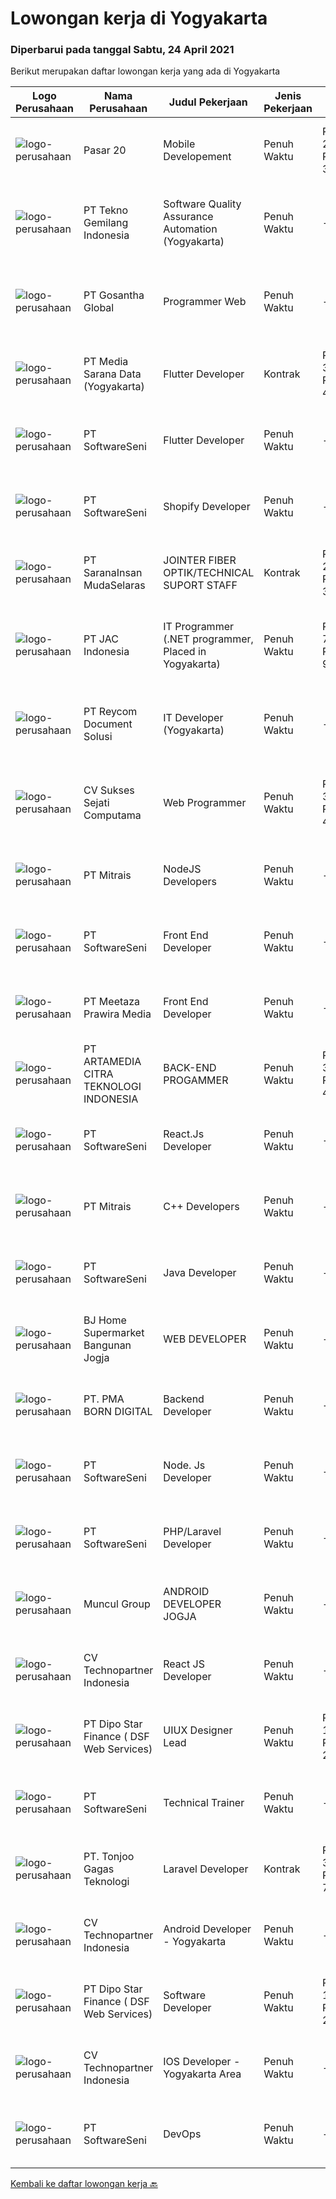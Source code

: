 
  # Lowongan kerja di Yogyakarta

  ### Diperbarui pada tanggal Sabtu, 24 April 2021

  Berikut merupakan daftar lowongan kerja yang ada di Yogyakarta

  |Logo Perusahaan | Nama Perusahaan | Judul Pekerjaan | Jenis Pekerjaan | Gaji Pekerjaan | Lokasi | Deskripsi | Tanggal diunggah | Pranala |
  | -------------- | --------------- | --------------- | --------- | --------- | -------------- | ------- | ----------- | ----------- |
  |![logo-perusahaan](https://us.123rf.com/450wm/pavelstasevich/pavelstasevich1811/pavelstasevich181101027/112815900-stock-vector-no-image-available-icon-flat-vector.jpg?ver=6)|Pasar 20|Mobile Developement|Penuh Waktu|Rp. 2.500.000-Rp. 3.500.000|Sleman|Kualifikasi: Memiliki pengalaman dan pengembangan aplikasi mobile react native Memiliki skill komunikasi yang baik Dapat bekerja dengan tim Memiliki...|Jumat, 23 April 2021|https://www.jobstreet.co.id/id/job/mobile-developement-3515964?token=0~1bbf30e0-0f41-4ba5-8bd0-762a606571f7&sectionRank=1&jobId=jobstreet-id-job-3515964|
|![logo-perusahaan](https://image-service-cdn.seek.com.au/d9a5cf4e8f1f169e793685aadd3c305747f813dd/ee4dce1061f3f616224767ad58cb2fc751b8d2dc)|PT Tekno Gemilang Indonesia|Software Quality Assurance Automation (Yogyakarta)|Penuh Waktu|---|Yogyakarta|Job Description : Develop test plans to support the automation testing efforts. Keep abreast of the latest developments in software automation...|Jumat, 23 April 2021|https://www.jobstreet.co.id/id/job/software-quality-assurance-automation-yogyakarta-3506751?token=0~1bbf30e0-0f41-4ba5-8bd0-762a606571f7&sectionRank=2&jobId=jobstreet-id-job-3506751|
|![logo-perusahaan](https://image-service-cdn.seek.com.au/8d7d198921dfdb726de134c1485b6cf59323ccf9/ee4dce1061f3f616224767ad58cb2fc751b8d2dc)|PT Gosantha Global|Programmer Web|Penuh Waktu|---|Yogyakarta|Requirements: S1/D3 bidang informatika Menguasai pemrograman html, css, javascript Menguasai pemrograman server, semisal PHP atau JAVA Menguasai...|Jumat, 23 April 2021|https://www.jobstreet.co.id/id/job/programmer-web-3506438?token=0~1bbf30e0-0f41-4ba5-8bd0-762a606571f7&sectionRank=3&jobId=jobstreet-id-job-3506438|
|![logo-perusahaan](https://image-service-cdn.seek.com.au/67a9de20175ec2b8d866ad9eb842f108e9135c3f/ee4dce1061f3f616224767ad58cb2fc751b8d2dc)|PT Media Sarana Data (Yogyakarta)|Flutter Developer|Kontrak|Rp. 3.000.000-Rp. 4.000.000|Yogyakarta|Kualifikasi :1. Usia maksimal 30 tahun2. Pendidikan minimal D33. Mampu bekerja tim / individu, problem solving4. Dapat berkomunikasi dengan baik.5....|Jumat, 23 April 2021|https://www.jobstreet.co.id/id/job/flutter-developer-3506374?token=0~1bbf30e0-0f41-4ba5-8bd0-762a606571f7&sectionRank=4&jobId=jobstreet-id-job-3506374|
|![logo-perusahaan](https://image-service-cdn.seek.com.au/c05a3e3e627c08dd9cbb310c1a48f4a5a42787b6/ee4dce1061f3f616224767ad58cb2fc751b8d2dc)|PT SoftwareSeni|Flutter Developer|Penuh Waktu|---|Yogyakarta|SoftwareSeni is a Software Development Company based in Yogyakarta &amp; Australia. We love solving tough problems – from user experience to design...|Jumat, 23 April 2021|https://www.jobstreet.co.id/id/job/flutter-developer-3502129?token=0~1bbf30e0-0f41-4ba5-8bd0-762a606571f7&sectionRank=5&jobId=jobstreet-id-job-3502129|
|![logo-perusahaan](https://image-service-cdn.seek.com.au/c05a3e3e627c08dd9cbb310c1a48f4a5a42787b6/ee4dce1061f3f616224767ad58cb2fc751b8d2dc)|PT SoftwareSeni|Shopify Developer|Penuh Waktu|---|Yogyakarta|SoftwareSeni is a Software Development Company based in Yogyakarta &amp; Australia. We love solving tough problems – from user experience to design...|Jumat, 23 April 2021|https://www.jobstreet.co.id/id/job/shopify-developer-3502121?token=0~1bbf30e0-0f41-4ba5-8bd0-762a606571f7&sectionRank=6&jobId=jobstreet-id-job-3502121|
|![logo-perusahaan](https://image-service-cdn.seek.com.au/caf5978cda291b76ef644242beef02f6b3347409/ee4dce1061f3f616224767ad58cb2fc751b8d2dc)|PT SaranaInsan MudaSelaras|JOINTER FIBER OPTIK/TECHNICAL SUPORT STAFF|Kontrak|Rp. 2.100.000-Rp. 3.500.000|Yogyakarta|Persayaratan: Minimal SMK Jurusan TKJ Pengalaman minimal 1 tahun di Konstruksi Jaringan Fiber Optik sebagai Jointer / Helper Jointer Memahami...|Kamis, 22 April 2021|https://www.jobstreet.co.id/id/job/jointer-fiber-optik-technical-suport-staff-3505612?token=0~1bbf30e0-0f41-4ba5-8bd0-762a606571f7&sectionRank=7&jobId=jobstreet-id-job-3505612|
|![logo-perusahaan](https://image-service-cdn.seek.com.au/22665b5f39af1c6b30aae8df629dde720798d1d6/ee4dce1061f3f616224767ad58cb2fc751b8d2dc)|PT JAC Indonesia|IT Programmer (.NET programmer, Placed in Yogyakarta)|Penuh Waktu|Rp. 7.000.000-Rp. 9.000.000|Yogyakarta|Our client is one of IT Consulting company, looking to hire IT Programmer (.Net Programmer) to be based in Yogyakarta. Requirements: Candidate must...|Kamis, 22 April 2021|https://www.jobstreet.co.id/id/job/it-programmer-net-programmer-placed-in-yogyakarta-3514088?token=0~1bbf30e0-0f41-4ba5-8bd0-762a606571f7&sectionRank=8&jobId=jobstreet-id-job-3514088|
|![logo-perusahaan](https://image-service-cdn.seek.com.au/ecf6d71f6299b6febdc8e2a576a705f0519ee0ee/ee4dce1061f3f616224767ad58cb2fc751b8d2dc)|PT Reycom Document Solusi|IT Developer (Yogyakarta)|Penuh Waktu|---|Yogyakarta|Qualfication Candidate must possess at least Bachelor's Degree in Engineering (Computer/Telecommunication), Computer Science/Information Technology or...|Jumat, 23 April 2021|https://www.jobstreet.co.id/id/job/it-developer-yogyakarta-3501695?token=0~1bbf30e0-0f41-4ba5-8bd0-762a606571f7&sectionRank=9&jobId=jobstreet-id-job-3501695|
|![logo-perusahaan](https://image-service-cdn.seek.com.au/7ea73d849d28a37611839fac699ea90b3551a77d/ee4dce1061f3f616224767ad58cb2fc751b8d2dc)|CV Sukses Sejati Computama|Web Programmer|Penuh Waktu|Rp. 3.000.000-Rp. 4.000.000|Yogyakarta|Tugas / Tanggung Jawab : Maintain dan kontrol all website perusahaan. Bertanggungjawab atas semua pekerjaan yang berkaitan dengan Web Programmer /...|Rabu, 21 April 2021|https://www.jobstreet.co.id/id/job/web-programmer-3499843?token=0~1bbf30e0-0f41-4ba5-8bd0-762a606571f7&sectionRank=10&jobId=jobstreet-id-job-3499843|
|![logo-perusahaan](https://image-service-cdn.seek.com.au/873c75fc9ed6df00967320d343e4e2a794129d8b/ee4dce1061f3f616224767ad58cb2fc751b8d2dc)|PT Mitrais|NodeJS Developers|Penuh Waktu|---|Yogyakarta|Build your Career with Mitrais! We're urgently looking for experienced NodeJS Developers to be part of our team for an immediate start.Our client is a...|Rabu, 21 April 2021|https://www.jobstreet.co.id/id/job/nodejs-developers-3504003?token=0~1bbf30e0-0f41-4ba5-8bd0-762a606571f7&sectionRank=11&jobId=jobstreet-id-job-3504003|
|![logo-perusahaan](https://image-service-cdn.seek.com.au/c05a3e3e627c08dd9cbb310c1a48f4a5a42787b6/ee4dce1061f3f616224767ad58cb2fc751b8d2dc)|PT SoftwareSeni|Front End Developer|Penuh Waktu|---|Yogyakarta|SoftwareSeni is a Software Development Company based in Yogyakarta &amp; Australia. We love solving tough problems – from user experience to design...|Kamis, 22 April 2021|https://www.jobstreet.co.id/id/job/front-end-developer-3500756?token=0~1bbf30e0-0f41-4ba5-8bd0-762a606571f7&sectionRank=12&jobId=jobstreet-id-job-3500756|
|![logo-perusahaan](https://image-service-cdn.seek.com.au/a00e4d3200433ea9bbacf52716f4178040a76e9a/ee4dce1061f3f616224767ad58cb2fc751b8d2dc)|PT Meetaza Prawira Media|Front End Developer|Penuh Waktu|---|Sleman|-	Develop new or optimize existing feature of our Web Application-	Build a functioning and smooth front-end web application that interacts with...|Rabu, 21 April 2021|https://www.jobstreet.co.id/id/job/front-end-developer-3503790?token=0~1bbf30e0-0f41-4ba5-8bd0-762a606571f7&sectionRank=13&jobId=jobstreet-id-job-3503790|
|![logo-perusahaan](https://image-service-cdn.seek.com.au/654e2bd0f386c1f71043d60ae1d3529f79e88457/ee4dce1061f3f616224767ad58cb2fc751b8d2dc)|PT ARTAMEDIA CITRA TEKNOLOGI INDONESIA|BACK-END PROGAMMER|Penuh Waktu|Rp. 3.000.000-Rp. 4.200.000|Sleman|Deskripsi Pekerjaan Setidaknya memiliki 1 tahun pengalaman dalam bidang yang sesuai untuk posisi ini. Menguasai PHP dan MySQL Menguasai Golang, Node...|Selasa, 20 April 2021|https://www.jobstreet.co.id/id/job/back-end-progammer-3498581?token=0~1bbf30e0-0f41-4ba5-8bd0-762a606571f7&sectionRank=14&jobId=jobstreet-id-job-3498581|
|![logo-perusahaan](https://image-service-cdn.seek.com.au/c05a3e3e627c08dd9cbb310c1a48f4a5a42787b6/ee4dce1061f3f616224767ad58cb2fc751b8d2dc)|PT SoftwareSeni|React.Js Developer|Penuh Waktu|---|Yogyakarta|SoftwareSeni is a Software Development Company based in Yogyakarta &amp; Australia. We love solving tough problems – from user experience to design...|Kamis, 22 April 2021|https://www.jobstreet.co.id/id/job/react-js-developer-3500763?token=0~1bbf30e0-0f41-4ba5-8bd0-762a606571f7&sectionRank=15&jobId=jobstreet-id-job-3500763|
|![logo-perusahaan](https://image-service-cdn.seek.com.au/873c75fc9ed6df00967320d343e4e2a794129d8b/ee4dce1061f3f616224767ad58cb2fc751b8d2dc)|PT Mitrais|C++ Developers|Penuh Waktu|---|Yogyakarta|Build your Career with Mitrais! We know that many C++ developers are stuck in jobs where they are supporting and enhancing legacy systems.  Are you...|Selasa, 20 April 2021|https://www.jobstreet.co.id/id/job/c-developers-3497430?token=0~1bbf30e0-0f41-4ba5-8bd0-762a606571f7&sectionRank=16&jobId=jobstreet-id-job-3497430|
|![logo-perusahaan](https://image-service-cdn.seek.com.au/c05a3e3e627c08dd9cbb310c1a48f4a5a42787b6/ee4dce1061f3f616224767ad58cb2fc751b8d2dc)|PT SoftwareSeni|Java Developer|Penuh Waktu|---|Yogyakarta|SoftwareSeni is a Software Development Company based in Yogyakarta &amp; Australia. We love solving tough problems – from user experience to design...|Kamis, 22 April 2021|https://www.jobstreet.co.id/id/job/java-developer-3500778?token=0~1bbf30e0-0f41-4ba5-8bd0-762a606571f7&sectionRank=17&jobId=jobstreet-id-job-3500778|
|![logo-perusahaan](https://image-service-cdn.seek.com.au/0a953a1eccdfc7af3671fe2de6ed511d0c99b98f/ee4dce1061f3f616224767ad58cb2fc751b8d2dc)|BJ Home Supermarket Bangunan Jogja|WEB DEVELOPER|Penuh Waktu|---|Bantul|Anda menyukai bidang teknologi? Jago dibidang Web Developer ? Memiliki Pengalaman dalam merancang dan membangun web ? Jadilah Web Developer di...|Rabu, 21 April 2021|https://www.jobstreet.co.id/id/job/web-developer-3504795?token=0~1bbf30e0-0f41-4ba5-8bd0-762a606571f7&sectionRank=18&jobId=jobstreet-id-job-3504795|
|![logo-perusahaan](https://image-service-cdn.seek.com.au/b54ee54bedc3f2c143e64baf589d10fa6bdcc4bc/ee4dce1061f3f616224767ad58cb2fc751b8d2dc)|PT. PMA BORN DIGITAL|Backend Developer|Penuh Waktu|---|Yogyakarta|What started with outsourcing only web development has now grown into a complete package of services. In addition to web development, we do graphic...|Rabu, 21 April 2021|https://www.jobstreet.co.id/id/job/backend-developer-3512870?token=0~1bbf30e0-0f41-4ba5-8bd0-762a606571f7&sectionRank=19&jobId=jobstreet-id-job-3512870|
|![logo-perusahaan](https://image-service-cdn.seek.com.au/c05a3e3e627c08dd9cbb310c1a48f4a5a42787b6/ee4dce1061f3f616224767ad58cb2fc751b8d2dc)|PT SoftwareSeni|Node. Js Developer|Penuh Waktu|---|Yogyakarta|SoftwareSeni is a Software Development Company based in Yogyakarta &amp; Australia. We love solving tough problems – from user experience to design...|Rabu, 21 April 2021|https://www.jobstreet.co.id/id/job/node-js-developer-3499172?token=0~1bbf30e0-0f41-4ba5-8bd0-762a606571f7&sectionRank=20&jobId=jobstreet-id-job-3499172|
|![logo-perusahaan](https://image-service-cdn.seek.com.au/c05a3e3e627c08dd9cbb310c1a48f4a5a42787b6/ee4dce1061f3f616224767ad58cb2fc751b8d2dc)|PT SoftwareSeni|PHP/Laravel Developer|Penuh Waktu|---|Yogyakarta|SoftwareSeni is a Software Development Company based in Yogyakarta &amp; Australia. We love solving tough problems – from user experience to design...|Kamis, 22 April 2021|https://www.jobstreet.co.id/id/job/php-laravel-developer-3500774?token=0~1bbf30e0-0f41-4ba5-8bd0-762a606571f7&sectionRank=21&jobId=jobstreet-id-job-3500774|
|![logo-perusahaan](https://image-service-cdn.seek.com.au/fa5c408f1f53a95fbfef690237804ea725c51d7a/ee4dce1061f3f616224767ad58cb2fc751b8d2dc)|Muncul Group|ANDROID DEVELOPER JOGJA|Penuh Waktu|---|Yogyakarta|Maximum age 35 years old Candidate must possess at least Bachelor's Degree in Computer Science/Information Technology or equivalent. At least...|Kamis, 22 April 2021|https://www.jobstreet.co.id/id/job/android-developer-jogja-3514077?token=0~1bbf30e0-0f41-4ba5-8bd0-762a606571f7&sectionRank=22&jobId=jobstreet-id-job-3514077|
|![logo-perusahaan](https://image-service-cdn.seek.com.au/22d167db2d5e052a91919cdb80e07ebc9067dc67/ee4dce1061f3f616224767ad58cb2fc751b8d2dc)|CV Technopartner Indonesia|React JS Developer|Penuh Waktu|---|Yogyakarta|Job Description &amp; Requirements :  Experience in using React JS, Javascript, CSS Create reusable, efficient, and performable codes Collaborate with...|Jumat, 23 April 2021|https://www.jobstreet.co.id/id/job/react-js-developer-3514869?token=0~1bbf30e0-0f41-4ba5-8bd0-762a606571f7&sectionRank=23&jobId=jobstreet-id-job-3514869|
|![logo-perusahaan](https://us.123rf.com/450wm/pavelstasevich/pavelstasevich1811/pavelstasevich181101027/112815900-stock-vector-no-image-available-icon-flat-vector.jpg?ver=6)|PT Dipo Star Finance ( DSF Web Services)|UIUX Designer Lead|Penuh Waktu|Rp. 10.000.000-Rp. 20.000.000|Yogyakarta|1. Take the initiative of UI/UX including support team member2. Lead a continuous improvment for better usability and user experience of product3....|Rabu, 21 April 2021|https://www.jobstreet.co.id/id/job/uiux-designer-lead-3504198?token=0~1bbf30e0-0f41-4ba5-8bd0-762a606571f7&sectionRank=24&jobId=jobstreet-id-job-3504198|
|![logo-perusahaan](https://image-service-cdn.seek.com.au/c05a3e3e627c08dd9cbb310c1a48f4a5a42787b6/ee4dce1061f3f616224767ad58cb2fc751b8d2dc)|PT SoftwareSeni|Technical Trainer|Penuh Waktu|---|Yogyakarta|SoftwareSeni is a Software Development Company based in Yogyakarta &amp; Australia. We love solving tough problems – from user experience to design...|Selasa, 20 April 2021|https://www.jobstreet.co.id/id/job/technical-trainer-3512588?token=0~1bbf30e0-0f41-4ba5-8bd0-762a606571f7&sectionRank=25&jobId=jobstreet-id-job-3512588|
|![logo-perusahaan](https://image-service-cdn.seek.com.au/c6ad1d27857e502dc732d11d8b7c45c77d785252/ee4dce1061f3f616224767ad58cb2fc751b8d2dc)|PT. Tonjoo Gagas Teknologi|Laravel Developer|Kontrak|Rp. 3.500.000-Rp. 7.000.000|Sleman|✔ Requirement: Menguasai secara tuntas: PHP, HTML, CSS, JS, &amp; CSS Bootstrap.  Menguasai framework: Laravel, CI, &amp; YII Mengusai Jquery, menjadi...|Rabu, 21 April 2021|https://www.jobstreet.co.id/id/job/laravel-developer-3504767?token=0~1bbf30e0-0f41-4ba5-8bd0-762a606571f7&sectionRank=26&jobId=jobstreet-id-job-3504767|
|![logo-perusahaan](https://image-service-cdn.seek.com.au/22d167db2d5e052a91919cdb80e07ebc9067dc67/ee4dce1061f3f616224767ad58cb2fc751b8d2dc)|CV Technopartner Indonesia|Android Developer - Yogyakarta|Penuh Waktu|---|Yogyakarta|Job Description &amp; Requirements :  Build native Android application (Android Studio, Java / Kotlin) Create reusable, efficient, and performable...|Jumat, 23 April 2021|https://www.jobstreet.co.id/id/job/android-developer-yogyakarta-3514885?token=0~1bbf30e0-0f41-4ba5-8bd0-762a606571f7&sectionRank=27&jobId=jobstreet-id-job-3514885|
|![logo-perusahaan](https://us.123rf.com/450wm/pavelstasevich/pavelstasevich1811/pavelstasevich181101027/112815900-stock-vector-no-image-available-icon-flat-vector.jpg?ver=6)|PT Dipo Star Finance ( DSF Web Services)|Software Developer|Penuh Waktu|Rp. 10.000.000-Rp. 20.000.000|Yogyakarta|Job Description Collaborate with cross-functional teams (Sales, Marketing, Hardware, Product, Mobile, DevOps, UX, Data Science, Data Engineering, QA,...|Rabu, 21 April 2021|https://www.jobstreet.co.id/id/job/software-developer-3504197?token=0~1bbf30e0-0f41-4ba5-8bd0-762a606571f7&sectionRank=28&jobId=jobstreet-id-job-3504197|
|![logo-perusahaan](https://image-service-cdn.seek.com.au/22d167db2d5e052a91919cdb80e07ebc9067dc67/ee4dce1061f3f616224767ad58cb2fc751b8d2dc)|CV Technopartner Indonesia|IOS Developer - Yogyakarta Area|Penuh Waktu|---|Yogyakarta|Job Description &amp; Requirements : Build native iOS application (XCode, Swift) Create reusable, efficient, and performable codes Collaborate with UI...|Jumat, 23 April 2021|https://www.jobstreet.co.id/id/job/ios-developer-yogyakarta-area-3514883?token=0~1bbf30e0-0f41-4ba5-8bd0-762a606571f7&sectionRank=29&jobId=jobstreet-id-job-3514883|
|![logo-perusahaan](https://image-service-cdn.seek.com.au/c05a3e3e627c08dd9cbb310c1a48f4a5a42787b6/ee4dce1061f3f616224767ad58cb2fc751b8d2dc)|PT SoftwareSeni|DevOps|Penuh Waktu|---|Yogyakarta|SoftwareSeni is a Software Development Company based in Yogyakarta &amp; Australia. We love solving tough problems – from user experience to design...|Senin, 19 April 2021|https://www.jobstreet.co.id/id/job/devops-3510923?token=0~1bbf30e0-0f41-4ba5-8bd0-762a606571f7&sectionRank=30&jobId=jobstreet-id-job-3510923|


  [Kembali ke daftar lowongan kerja 🔙](../README.md#daftar-lowongan-kerja)
  